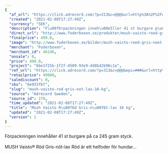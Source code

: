 ```yaml
---
{
  "af_url": "https://click.adrecord.com/?p=313&c=@@@&url=http%3A%2F%2Fwww.foderboxen.se%2Fprodukter%2Fmush-vaisto-roed-gris-noet-lax-10-kg%2C567",
  "created": "2021-02-08T17:27:49Z",
  "currency": "SEK",
  "description": "F\u00f6rpackningen inneh\u00e5ller 41 st burgare p\u00e5 ca 245 gram styck.\nMUSH Vaisto\u00ae R\u00f6d Gris-n\u00f6t-lax R\u00f6d \u00e4r ett helfoder f\u00f6r hundar...",
  "direct_url": "http://www.foderboxen.se/produkter/mush-vaisto-roed-gris-noet-lax-10-kg,567",
  "finalprice": 499.0,
  "image": "http://www.foderboxen.se/bilder/mush-vaisto-roed-gris-noet-lax-10-kg-567.png",
  "merchant": "Foderboxen",
  "merchant_id": 46146,
  "onsale": 0,
  "price": 499.0,
  "project": "6be1f25b-1f2f-4509-93e9-dd8b42b96c1a",
  "ref_url": "https://click.adrecord.com/?p=313&c=@@@&epi=###&url=http%3A%2F%2Fwww.foderboxen.se%2Fprodukter%2Fmush-vaisto-roed-gris-noet-lax-10-kg%2C567",
  "retailprice": 49900,
  "salediscount": 0,
  "sku": "6e933fbf",
  "slug": "mush-vaisto-rod-gris-not-lax-10-kg",
  "source": "Adrecord Sweden",
  "source_id": 270,
  "time_updated": "2021-02-08T17:27:49Z",
  "title": "Mush Vaisto R\u00f6d Gris-n\u00f6t-lax 10 kg",
  "updated": "2021-02-08T17:27:49Z",
  "version": 1
}
---
```


<p> Förpackningen innehåller 41 st burgare på ca 245 gram styck.<br><br>MUSH Vaisto® Röd Gris-nöt-lax Röd är ett helfoder för hundar...</p>
